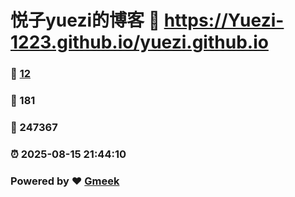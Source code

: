 # 悦子yuezi的博客 :link: https://Yuezi-1223.github.io/yuezi.github.io 
### :page_facing_up: [12](https://Yuezi-1223.github.io/yuezi.github.io/tag.html) 
### :speech_balloon: 181 
### :hibiscus: 247367 
### :alarm_clock: 2025-08-15 21:44:10 
### Powered by :heart: [Gmeek](https://github.com/Meekdai/Gmeek)
